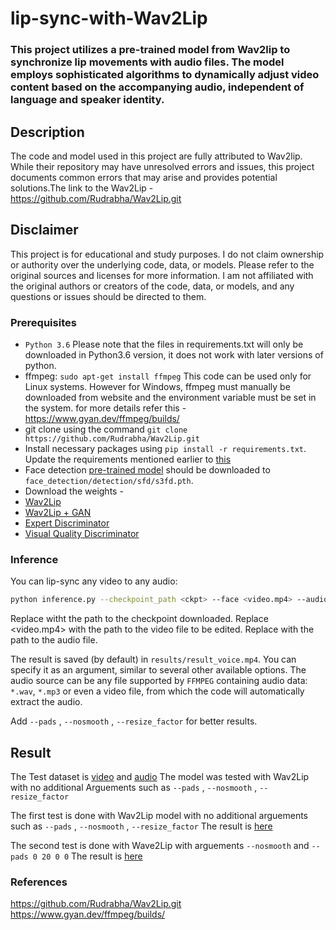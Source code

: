 # lip-sync-with-Wav2Lip

### This project utilizes a pre-trained model from Wav2lip to synchronize lip movements with audio files. The model employs sophisticated algorithms to dynamically adjust video content based on the accompanying audio, independent of language and speaker identity.

## Description
 The code and model used in this project are fully attributed to Wav2lip. While their repository may have unresolved errors and issues, this project documents common errors that may arise and provides potential solutions.The link to the Wav2Lip - https://github.com/Rudrabha/Wav2Lip.git

## Disclaimer
 This project is for educational and study purposes. I do not claim ownership or authority over the underlying code, data, or models. Please refer to the original sources and licenses for more information. I am not affiliated with the original authors or creators of the code, data, or models, and any questions or issues should be directed to them.

### Prerequisites

- `Python 3.6`
  Please note that the files in requirements.txt will only be downloaded in Python3.6 version, it does not work with later versions of python.
- ffmpeg: `sudo apt-get install ffmpeg`
  This code can be used only for Linux systems. However for Windows, ffmpeg must manually be downloaded from website and the environment variable must be set in the system. for more details refer this - https://www.gyan.dev/ffmpeg/builds/
- git clone using the command `git clone https://github.com/Rudrabha/Wav2Lip.git`
- Install necessary packages using `pip install -r requirements.txt`.
  Update the requirements mentioned earlier to [this](https://github.com/saiayush/lip-sync-with-Wav2Lip/blob/main/requirements.txt)
- Face detection [pre-trained model](https://www.adrianbulat.com/downloads/python-fan/s3fd-619a316812.pth) should be downloaded to `face_detection/detection/sfd/s3fd.pth`.
- Download the weights -
- [Wav2Lip](https://iiitaphyd-my.sharepoint.com/:u:/g/personal/radrabha_m_research_iiit_ac_in/Eb3LEzbfuKlJiR600lQWRxgBIY27JZg80f7V9jtMfbNDaQ?e=TBFBVW)  
- [Wav2Lip + GAN](https://iiitaphyd-my.sharepoint.com/:u:/g/personal/radrabha_m_research_iiit_ac_in/EdjI7bZlgApMqsVoEUUXpLsBxqXbn5z8VTmoxp55YNDcIA?e=n9ljGW)
- [Expert Discriminator](https://iiitaphyd-my.sharepoint.com/:u:/g/personal/radrabha_m_research_iiit_ac_in/EQRvmiZg-HRAjvI6zqN9eTEBP74KefynCwPWVmF57l-AYA?e=ZRPHKP)
- [Visual Quality Discriminator](https://iiitaphyd-my.sharepoint.com/:u:/g/personal/radrabha_m_research_iiit_ac_in/EQVqH88dTm1HjlK11eNba5gBbn15WMS0B0EZbDBttqrqkg?e=ic0ljo)

### Inference

You can lip-sync any video to any audio:
```bash
python inference.py --checkpoint_path <ckpt> --face <video.mp4> --audio <an-audio-source> 
```
Replace <ckpt> witht the path to the checkpoint downloaded.
Replace <video.mp4> with the path to the video file to be edited.
Replace <an-audio-source> with the path to the audio file.

The result is saved (by default) in `results/result_voice.mp4`. You can specify it as an argument,  similar to several other available options. The audio source can be any file supported by `FFMPEG` containing audio data: `*.wav`, `*.mp3` or even a video file, from which the code will automatically extract the audio.

Add `--pads` , `--nosmooth` , `--resize_factor` for better results.

## Result
The Test dataset is [video](https://drive.google.com/file/d/14MITSafuVLFDyjfM153rXCITPuJNEFYA/view?usp=sharing) and [audio](https://drive.google.com/file/d/13Ck1RPsiWA5Bz8QQTjTLHWSeEm-qFAkv/view?usp=sharing)
The model was tested with Wav2Lip with no additional Arguements such as `--pads` , `--nosmooth` , `--resize_factor`

The first test is done with Wav2Lip model with no additional arguements such as `--pads` , `--nosmooth` , `--resize_factor`
The result is [here](https://drive.google.com/file/d/1jKvuEeMvhvOfSgAoJ2ljBLdagAW6Jpzw/view?usp=sharing)

The second test is done with Wave2Lip with arguements `--nosmooth` and `--pads 0 20 0 0`
The result is [here](https://drive.google.com/file/d/1y8L120L--X5Q9FOF5J-I8zduNZO93Vif/view?usp=sharing)

### References
 https://github.com/Rudrabha/Wav2Lip.git
 https://www.gyan.dev/ffmpeg/builds/
